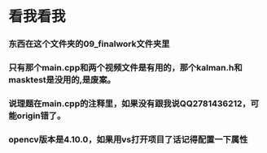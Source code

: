 # 看我看我
### 东西在这个文件夹的09_finalwork文件夹里
### 只有那个main.cpp和两个视频文件是有用的，那个kalman.h和masktest是没用的,是废案。
### 说理题在main.cpp的注释里，如果没有跟我说QQ2781436212，可能origin错了。
### opencv版本是4.10.0，如果用vs打开项目了话记得配置一下属性
